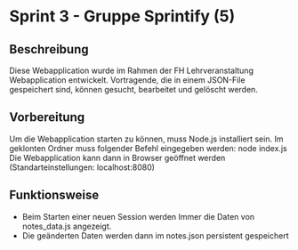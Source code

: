 # Sprint 3 - Gruppe Sprintify (5)

## Beschreibung
Diese Webapplication wurde im Rahmen der FH Lehrveranstaltung Webapplication entwickelt. Vortragende, die in einem JSON-File gespeichert sind, können gesucht, bearbeitet und gelöscht werden.

## Vorbereitung
Um die Webapplication starten zu können, muss Node.js installiert sein.
Im geklonten Ordner muss folgender Befehl eingegeben werden: node index.js
Die Webapplication kann dann in Browser geöffnet werden (Standarteinstellungen: localhost:8080)

## Funktionsweise
* Beim Starten einer neuen Session werden Immer die Daten von notes_data.js angezeigt.
* Die geänderten Daten werden dann im notes.json persistent gespeichert
